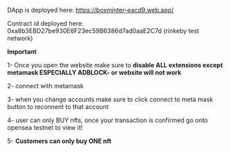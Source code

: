 DApp is deployed here: https://boxminter-eacd9.web.app/

Contract id deployed here: 0xa8b3EBD27be930E6F23ec59B6386d7ad0aaE2C7d (rinkeby test network)

<b>Important</b>

1- Once you open the website make sure to <b>disable ALL extensions except metamask ESPECIALLY ADBLOCK- or website will not work</b> 

2- connect with metamask

3- when you change accounts make sure to click connect to meta mask button to reconnent to that account
  
4- user can only BUY nfts, once your transaction is confirmed go onto opensea testnet to view it!

5- <b>Customers can only buy ONE nft</b>
